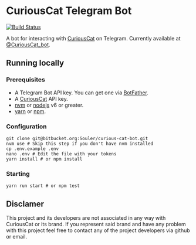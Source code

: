 # CuriousCat Telegram Bot
[![Build Status](https://travis-ci.org/Souler/curious-cat-bot.svg?branch=master)](https://travis-ci.org/Souler/curious-cat-bot)

A bot for interacting with [CuriousCat](https://curiouscat.me) on Telegram. Currently available at [@CuriousCat_bot](https://telegram.me/CuriousCat_bot).

## Running locally

### Prerequisites
- A Telegram Bot API key. You can get one via [BotFather](https://telegram.me/BotFather).
- A [CuriousCat](https://curiouscat.me) API key.
- [nvm](https://github.com/creationix/nvm) or [nodejs](https://nodejs.org/) v6 or greater.
- [yarn](https://yarnpkg.com/) or [npm](https://www.npmjs.com/).

### Configuration
```
git clone git@bitbucket.org:Souler/curious-cat-bot.git
nvm use # Skip this step if you don't have nvm installed
cp .env.example .env
nano .env # Edit the file with your tokens
yarn install # or npm install
```

### Starting
```
yarn run start # or npm test
```

## Disclamer
This project and its developers are not associated in any way with CuriousCat or its brand. If you represent said brand and have
any problem with this project feel free to contact any of the project developers via github or email.
